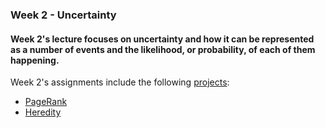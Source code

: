 ### Week 2 - Uncertainty
#### Week 2's lecture focuses on uncertainty and how it can be represented as a number of events and the likelihood, or probability, of each of them happening.

Week 2's assignments include the following [projects](https://cs50.harvard.edu/ai/2023/weeks/2/):
* [PageRank](https://cs50.harvard.edu/ai/2023/projects/2/pagerank/)
* [Heredity](https://cs50.harvard.edu/ai/2023/projects/2/heredity/)

